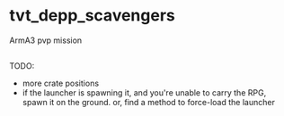 tvt_depp_scavengers
===================

ArmA3 pvp mission


##

TODO:

* more crate positions
* if the launcher is spawning it, and you're unable to carry the RPG, spawn it on the ground. or, find a method to force-load the launcher
